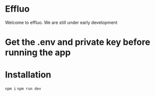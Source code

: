 # Effluo

Welcome to effluo. We are still under early development


# Get the .env and private key before running the app

# Installation
```npm i```
```npm run dev```
